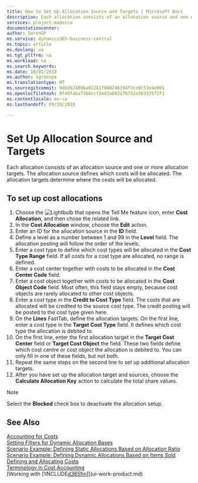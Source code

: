 ```yaml
---
title: How to Set Up Allocation Source and Targets | Microsoft Docs
description: Each allocation consists of an allocation source and one or more allocation targets. The allocation source defines which costs will be allocated. The allocation targets determine where the costs will be allocated.
services: project-madeira
documentationcenter: 
author: SorenGP
ms.service: dynamics365-business-central
ms.topic: article
ms.devlang: na
ms.tgt_pltfrm: na
ms.workload: na
ms.search.keywords: 
ms.date: 10/01/2018
ms.author: sgroespe
ms.translationtype: HT
ms.sourcegitcommit: 9dbd92409ba02281f008246194f3ce0c53e4e001
ms.openlocfilehash: 0f49faba7360ccf2e93ab62176752a503335f3f1
ms.contentlocale: en-ca
ms.lasthandoff: 09/28/2018

---
```

# <a name="set-up-allocation-source-and-targets"></a>Set Up Allocation Source and Targets
Each allocation consists of an allocation source and one or more allocation targets. The allocation source defines which costs will be allocated. The allocation targets determine where the costs will be allocated.  

## <a name="to-set-up-cost-allocations"></a>To set up cost allocations  
1.  Choose the ![Lightbulb that opens the Tell Me feature](media/ui-search/search_small.png "Tell me what you want to do") icon, enter **Cost Allocation**, and then chose the related link.  
2.  In the **Cost Allocation** window, choose the **Edit** action.  
3.  Enter an ID for the allocation source in the **ID** field.  
4.  Define a level as a number between 1 and 99 in the **Level** field. The allocation posting will follow the order of the levels.  
5.  Enter a cost type to define which cost types will be allocated in the **Cost Type Range** field. If all costs for a cost type are allocated, no range is defined.  
6.  Enter a cost center together with costs to be allocated in the **Cost Center Code** field.  
7.  Enter a cost object together with costs to be allocated in the **Cost Object Code** field. Most often, this field stays empty, because cost objects are rarely allocated to other cost objects.  
8.  Enter a cost type in the **Credit to Cost Type** field. The costs that are allocated will be credited to the source cost type. The credit posting will be posted to the cost type given here.  
9. On the **Lines** FastTab, define the allocation targets. On the first line, enter a cost type in the **Target Cost Type** field. It defines which cost type the allocation is debited to.  
10. On the first line, enter the first allocation target in the **Target Cost Center** field or **Target Cost Object** the field. These two fields define which cost centre or cost object the allocation is debited to. You can only fill in one of these fields, but not both.  
11. Repeat the same steps on the second line to set up additional allocation targets.  
12. After you have set up the allocation target and sources, choose the **Calculate Allocation Key** action to calculate the total share values.  

> [!NOTE]  
>  Select the **Blocked** check box to deactivate the allocation setup.  

## <a name="see-also"></a>See Also  
[Accounting for Costs](finance-manage-cost-accounting.md)  
 [Setting Filters for Dynamic Allocation Bases](finance-setting-filters-for-dynamic-allocation-bases.md)   
 [Scenario Example: Defining Static Allocations Based on Allocation Ratio](finance-scenario-example-defining-static-allocations-based-on-allocation-ratio.md)   
 [Scenario Example: Defining Dynamic Allocations Based on Items Sold](finance-scenario-example-defining-dynamic-allocations-based-on-items-sold.md)   
 [Defining and Allocating Costs](finance-define-and-allocate-costs.md)   
 [Terminology in Cost Accounting](finance-terminology-in-cost-accounting.md)  
 [Working with [!INCLUDE[d365fin](includes/d365fin_md.md)]](ui-work-product.md)

